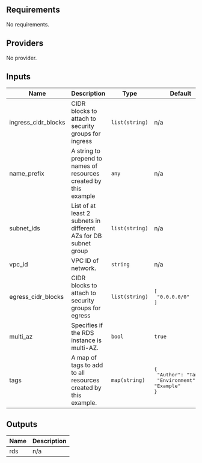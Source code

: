 <!-- BEGINNING OF PRE-COMMIT-TERRAFORM DOCS HOOK -->
## Requirements

No requirements.

## Providers

No provider.

## Inputs

| Name | Description | Type | Default | Required |
|------|-------------|------|---------|:--------:|
| ingress\_cidr\_blocks | CIDR blocks to attach to security groups for ingress | `list(string)` | n/a | yes |
| name\_prefix | A string to prepend to names of resources created by this example | `any` | n/a | yes |
| subnet\_ids | List of at least 2 subnets in different AZs for DB subnet group | `list(string)` | n/a | yes |
| vpc\_id | VPC ID of network. | `string` | n/a | yes |
| egress\_cidr\_blocks | CIDR blocks to attach to security groups for egress | `list(string)` | <pre>[<br>  "0.0.0.0/0"<br>]</pre> | no |
| multi\_az | Specifies if the RDS instance is multi-AZ. | `bool` | `true` | no |
| tags | A map of tags to add to all resources created by this example. | `map(string)` | <pre>{<br>  "Author": "Tamr",<br>  "Environment": "Example"<br>}</pre> | no |

## Outputs

| Name | Description |
|------|-------------|
| rds | n/a |

<!-- END OF PRE-COMMIT-TERRAFORM DOCS HOOK -->
